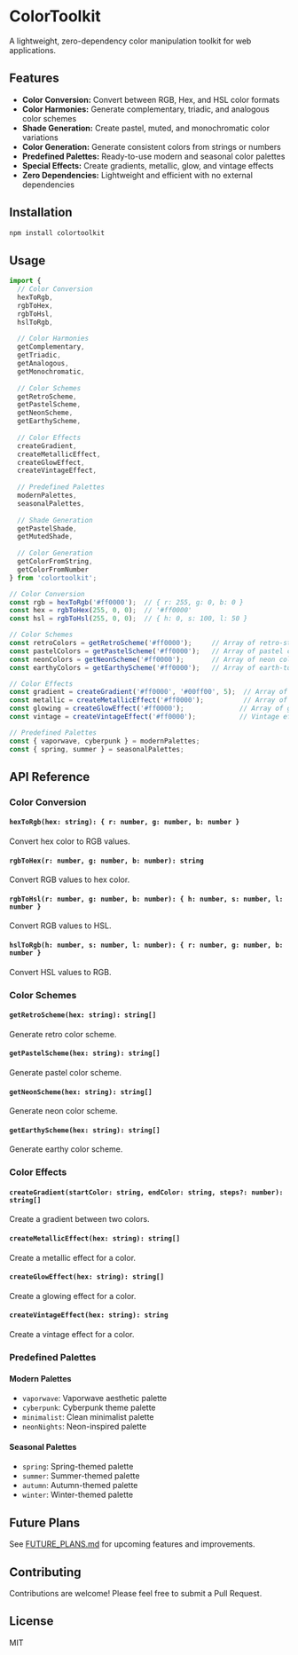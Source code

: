 # ColorToolkit

A lightweight, zero-dependency color manipulation toolkit for web applications.

## Features

- **Color Conversion:** Convert between RGB, Hex, and HSL color formats
- **Color Harmonies:** Generate complementary, triadic, and analogous color schemes
- **Shade Generation:** Create pastel, muted, and monochromatic color variations
- **Color Generation:** Generate consistent colors from strings or numbers
- **Predefined Palettes:** Ready-to-use modern and seasonal color palettes
- **Special Effects:** Create gradients, metallic, glow, and vintage effects
- **Zero Dependencies:** Lightweight and efficient with no external dependencies

## Installation

```bash
npm install colortoolkit
```

## Usage

```javascript
import {
  // Color Conversion
  hexToRgb,
  rgbToHex,
  rgbToHsl,
  hslToRgb,
  
  // Color Harmonies
  getComplementary,
  getTriadic,
  getAnalogous,
  getMonochromatic,
  
  // Color Schemes
  getRetroScheme,
  getPastelScheme,
  getNeonScheme,
  getEarthyScheme,
  
  // Color Effects
  createGradient,
  createMetallicEffect,
  createGlowEffect,
  createVintageEffect,
  
  // Predefined Palettes
  modernPalettes,
  seasonalPalettes,
  
  // Shade Generation
  getPastelShade,
  getMutedShade,
  
  // Color Generation
  getColorFromString,
  getColorFromNumber
} from 'colortoolkit';

// Color Conversion
const rgb = hexToRgb('#ff0000');  // { r: 255, g: 0, b: 0 }
const hex = rgbToHex(255, 0, 0);  // '#ff0000'
const hsl = rgbToHsl(255, 0, 0);  // { h: 0, s: 100, l: 50 }

// Color Schemes
const retroColors = getRetroScheme('#ff0000');     // Array of retro-styled colors
const pastelColors = getPastelScheme('#ff0000');   // Array of pastel colors
const neonColors = getNeonScheme('#ff0000');       // Array of neon colors
const earthyColors = getEarthyScheme('#ff0000');   // Array of earth-toned colors

// Color Effects
const gradient = createGradient('#ff0000', '#00ff00', 5);  // Array of gradient colors
const metallic = createMetallicEffect('#ff0000');          // Array of metallic effect colors
const glowing = createGlowEffect('#ff0000');              // Array of glow effect colors
const vintage = createVintageEffect('#ff0000');           // Vintage effect color

// Predefined Palettes
const { vaporwave, cyberpunk } = modernPalettes;
const { spring, summer } = seasonalPalettes;
```

## API Reference

### Color Conversion

#### `hexToRgb(hex: string): { r: number, g: number, b: number }`
Convert hex color to RGB values.

#### `rgbToHex(r: number, g: number, b: number): string`
Convert RGB values to hex color.

#### `rgbToHsl(r: number, g: number, b: number): { h: number, s: number, l: number }`
Convert RGB values to HSL.

#### `hslToRgb(h: number, s: number, l: number): { r: number, g: number, b: number }`
Convert HSL values to RGB.

### Color Schemes

#### `getRetroScheme(hex: string): string[]`
Generate retro color scheme.

#### `getPastelScheme(hex: string): string[]`
Generate pastel color scheme.

#### `getNeonScheme(hex: string): string[]`
Generate neon color scheme.

#### `getEarthyScheme(hex: string): string[]`
Generate earthy color scheme.

### Color Effects

#### `createGradient(startColor: string, endColor: string, steps?: number): string[]`
Create a gradient between two colors.

#### `createMetallicEffect(hex: string): string[]`
Create a metallic effect for a color.

#### `createGlowEffect(hex: string): string[]`
Create a glowing effect for a color.

#### `createVintageEffect(hex: string): string`
Create a vintage effect for a color.

### Predefined Palettes

#### Modern Palettes
- `vaporwave`: Vaporwave aesthetic palette
- `cyberpunk`: Cyberpunk theme palette
- `minimalist`: Clean minimalist palette
- `neonNights`: Neon-inspired palette

#### Seasonal Palettes
- `spring`: Spring-themed palette
- `summer`: Summer-themed palette
- `autumn`: Autumn-themed palette
- `winter`: Winter-themed palette

## Future Plans

See [FUTURE_PLANS.md](./FUTURE_PLANS.md) for upcoming features and improvements.

## Contributing

Contributions are welcome! Please feel free to submit a Pull Request.

## License

MIT